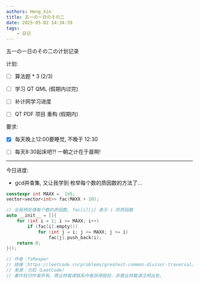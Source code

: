 ```yaml
---
authors: Heng_Xin
title: 五一の一日のその二
date: 2025-05-02 14:34:59
tags:
    - 日记
---
```


五一の一日のその二の计划记录

<!-- truncate -->

计划:

- [ ] 算法题 * 3 (2/3)

- [ ] 学习 QT QML (假期内过完)

- [ ] 补计网学习进度

- [ ] QT PDF 项目 重构 (假期内)

要求:

- [x] 每天晚上12:00要睡觉, 不晚于 12:30

- [ ] 每天8:30起床吧?! 一朝之计在于晨啊!

---

今日进度:

- gcd并查集, 又让我学到 枚举每个数的质因数的方法了...

```cpp
constexpr int MAXX =  1e5;
vector<vector<int>> fac(MAXX + 10);

// 全局预处理每个数的质因数, fac[i][j] 表示 i 的质因数
auto __init__ = []{
    for (int i = 2; i <= MAXX; i++) 
        if (fac[i].empty()) 
            for (int j = i; j <= MAXX; j += i) 
                fac[j].push_back(i);
    return 0;
}();

// 作者：TsReaper
// 链接：https://leetcode.cn/problems/greatest-common-divisor-traversal/solutions/2286534/bing-cha-ji-by-tsreaper-royp/
// 来源：力扣（LeetCode）
// 著作权归作者所有。商业转载请联系作者获得授权，非商业转载请注明出处。
```